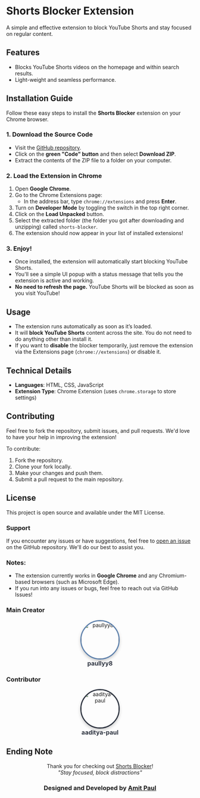 # Shorts Blocker Extension

A simple and effective extension to block YouTube Shorts and stay focused on regular content.

## **Features**
- Blocks YouTube Shorts videos on the homepage and within search results.
- Light-weight and seamless performance.

## **Installation Guide**

Follow these easy steps to install the **Shorts Blocker** extension on your Chrome browser.

### **1. Download the Source Code**

- Visit the [GitHub repository](https://github.com/paullyy8/shorts-blocker).
- Click on the **green "Code" button** and then select **Download ZIP**.
- Extract the contents of the ZIP file to a folder on your computer.

### **2. Load the Extension in Chrome**

1. Open **Google Chrome**.
2. Go to the Chrome Extensions page:
   - In the address bar, type `chrome://extensions` and press **Enter**.
3. Turn on **Developer Mode** by toggling the switch in the top right corner.
4. Click on the **Load Unpacked** button.
5. Select the extracted folder (the folder you got after downloading and unzipping) called `shorts-blocker`.
6. The extension should now appear in your list of installed extensions!

### **3. Enjoy!**

- Once installed, the extension will automatically start blocking YouTube Shorts.
- You'll see a simple UI popup with a status message that tells you the extension is active and working.
- **No need to refresh the page.** YouTube Shorts will be blocked as soon as you visit YouTube!

## **Usage**

- The extension runs automatically as soon as it’s loaded.
- It will **block YouTube Shorts** content across the site. You do not need to do anything other than install it.
- If you want to **disable** the blocker temporarily, just remove the extension via the Extensions page (`chrome://extensions`) or disable it.

## **Technical Details**

- **Languages**: HTML, CSS, JavaScript
- **Extension Type**: Chrome Extension (uses `chrome.storage` to store settings)

## **Contributing**

Feel free to fork the repository, submit issues, and pull requests. We'd love to have your help in improving the extension!

To contribute:
1. Fork the repository.
2. Clone your fork locally.
3. Make your changes and push them.
4. Submit a pull request to the main repository.

## **License**

This project is open source and available under the MIT License.

### **Support**

If you encounter any issues or have suggestions, feel free to [open an issue](https://github.com/paullyy8/shorts-blocker/issues) on the GitHub repository. We'll do our best to assist you.

### **Notes:**

- The extension currently works in **Google Chrome** and any Chromium-based browsers (such as Microsoft Edge).
- If you run into any issues or bugs, feel free to reach out via GitHub Issues!

### Main Creator
<p align="center">
  <a href="https://github.com/paullyy8" target="_blank">
    <img src="https://avatars.githubusercontent.com/u/129642624?v=4" alt="paullyy8" width="100" height="100" style="border-radius: 50%; border: 3px solid #5e81ac; box-shadow: 0 4px 8px rgba(0, 0, 0, 0.2); transition: transform 0.3s ease; object-fit: cover;" />
  </a>
  <br>
  <a href="https://github.com/paullyy8" target="_blank" style="font-size: 16px; color: #2e3440; text-decoration: none; font-weight: bold;">paullyy8</a>
</p>

### Contributor
<p align="center">
  <a href="https://github.com/aaditya-paul" target="_blank">
    <img src="https://avatars.githubusercontent.com/u/91450480?v=4" alt="aaditya-paul" width="100" height="100" style="border-radius: 50%; border: 3px solid #2e3440; box-shadow: 0 4px 8px rgba(0, 0, 0, 0.2); transition: transform 0.3s ease; object-fit: cover;" />
  </a>
  <br>
  <a href="https://github.com/aaditya-paul" target="_blank" style="font-size: 16px; color: #2e3440; text-decoration: none; font-weight: bold;">aaditya-paul</a>
</p>


## Ending Note

<p align="center">
  Thank you for checking out <a href="https://github.com/paullyy8/shorts-blocker" target="_blank">Shorts Blocker</a>! <br>
  <em>"Stay focused, block distractions"</em>
</p>

<h3 align="center">Designed and Developed by <a href="https://bento.me/amit-paul">Amit Paul</a></h3>